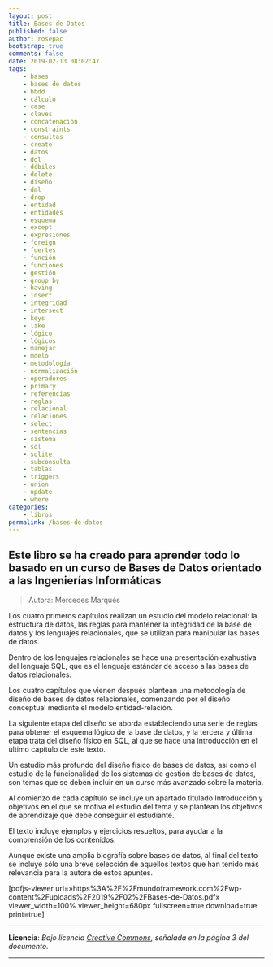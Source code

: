 ```yaml
---
layout: post
title: Bases de Datos
published: false
author: rosepac
bootstrap: true
comments: false
date: 2019-02-13 08:02:47
tags:
    - bases
    - bases de datos
    - bbdd
    - cálculo
    - case
    - claves
    - concatenación
    - constraints
    - consultas
    - create
    - datos
    - ddl
    - débiles
    - delete
    - diseño
    - dml
    - drop
    - entidad
    - entidades
    - esquema
    - except
    - expresiones
    - foreign
    - fuertes
    - función
    - funciones
    - gestión
    - group by
    - having
    - insert
    - integridad
    - intersect
    - keys
    - like
    - lógico
    - lógicos
    - manejar
    - mdelo
    - metodología
    - normalización
    - operadores
    - primary
    - referencias
    - reglas
    - relacional
    - relaciones
    - select
    - sentencias
    - sistema
    - sql
    - sqlite
    - subconsulta
    - tablas
    - triggers
    - union
    - update
    - where
categories:
    - libros
permalink: /bases-de-datos
---
```

## Este libro se ha creado para aprender todo lo basado en un curso de Bases de Datos orientado a las Ingenierías Informáticas



> Autora: Mercedes Marqués

Los cuatro primeros capítulos realizan un estudio del modelo relacional: la estructura de datos, las reglas para mantener la integridad de la base de datos y los lenguajes relacionales, que se utilizan para manipular las bases de datos.

Dentro de los lenguajes relacionales se hace una presentación exahustiva del lenguaje SQL, que es el lenguaje estándar de acceso a las bases de datos relacionales.

Los cuatro capítulos que vienen después plantean una metodología de diseño de bases de datos relacionales, comenzando por el diseño conceptual mediante el modelo entidad-relación.

La siguiente etapa del diseño se aborda estableciendo una serie de reglas para obtener el esquema lógico de la base de datos, y la tercera y última etapa trata del diseño físico en SQL, al que se hace una introducción en el último capítulo de este texto.

Un estudio más profundo del diseño físico de bases de datos, así como el estudio de la funcionalidad de los sistemas de gestión de bases de datos, son temas que se deben incluir en un curso más avanzado sobre la materia.

Al comienzo de cada capítulo se incluye un apartado titulado Introducción y objetivos en el que se motiva el estudio del tema y se plantean los objetivos de aprendizaje que debe conseguir el estudiante.

El texto incluye ejemplos y ejercicios resueltos, para ayudar a la comprensión de los contenidos.

Aunque existe una amplia biografía sobre bases de datos, al final del texto se incluye sólo una breve selección de aquellos textos que han tenido más relevancia para la autora de estos apuntes.

[pdfjs-viewer url=&#187;https%3A%2F%2Fmundoframework.com%2Fwp-content%2Fuploads%2F2019%2F02%2FBases-de-Datos.pdf&#187; viewer\_width=100% viewer\_height=680px fullscreen=true download=true print=true]

* * *

**Licencia**: _Bajo licencia [Creative Commons][1], señalada en la página 3 del documento._

* * *

&nbsp;

 [1]: http://creativecommons.org/licenses/by-nc-sa/2.0/legalcode